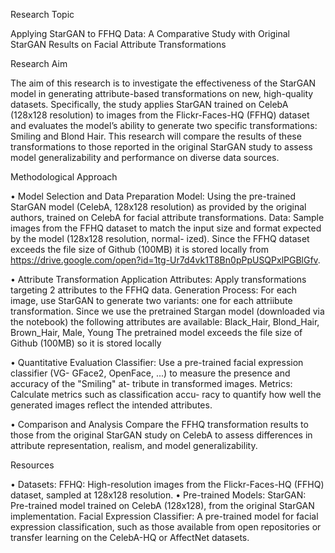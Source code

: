 Research Topic

Applying StarGAN to FFHQ Data: A Comparative Study with Original StarGAN Results
on Facial Attribute Transformations

Research Aim

The aim of this research is to investigate the effectiveness of the StarGAN model in
generating attribute-based transformations on new, high-quality datasets.
Specifically, the study applies StarGAN trained on CelebA (128x128 resolution) to images from the
Flickr-Faces-HQ (FFHQ) dataset and evaluates the model’s ability to generate two specific
transformations: Smiling and Blond Hair.
This research will compare the results of these transformations to those reported in the original StarGAN study to assess model
generalizability and performance on diverse data sources.

Methodological Approach

• Model Selection and Data Preparation Model: Using the pre-trained StarGAN model
(CelebA, 128x128 resolution) as provided by the original authors, trained on CelebA
for facial attribute transformations. Data: Sample images from the FFHQ dataset to
match the input size and format expected by the model (128x128 resolution, normal-
ized).
Since the FFHQ dataset exceeds the file size of Github (100MB) it is stored locally from
https://drive.google.com/open?id=1tg-Ur7d4vk1T8Bn0pPpUSQPxlPGBlGfv.

• Attribute Transformation Application Attributes: Apply transformations targeting
2 attributes to the FFHQ data. Generation Process:
For each image, use StarGAN to generate two variants: one for each attriibute transformation.
Since we use the pretrained Stargan model (downloaded via the notebook) the following attributes are
available: Black_Hair, Blond_Hair, Brown_Hair, Male, Young
The pretrained model exceeds the file size of Github (100MB) so it is stored locally

• Quantitative Evaluation Classifier: Use a pre-trained facial expression classifier (VG-
GFace2, OpenFace, ...) to measure the presence and accuracy of the "Smiling" at-
tribute in transformed images. Metrics: Calculate metrics such as classification accu-
racy to quantify how well the generated images reflect the intended attributes.

• Comparison and Analysis Compare the FFHQ transformation results to those from the
original StarGAN study on CelebA to assess differences in attribute representation,
realism, and model generalizability.

Resources

• Datasets: FFHQ: High-resolution images from the Flickr-Faces-HQ (FFHQ) dataset,
sampled at 128x128 resolution.
• Pre-trained Models: StarGAN: Pre-trained model trained on CelebA (128x128), from
the original StarGAN implementation. Facial Expression Classifier: A pre-trained
model for facial expression classification, such as those available from open repositories
or transfer learning on the CelebA-HQ or AffectNet datasets.
